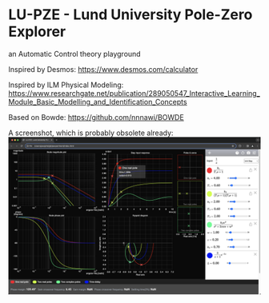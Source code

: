 # LU-PZE - Lund University Pole-Zero Explorer
an Automatic Control theory playground


Inspired by Desmos: https://www.desmos.com/calculator

Inspired by ILM Physical Modeling: https://www.researchgate.net/publication/289050547_Interactive_Learning_Module_Basic_Modelling_and_Identification_Concepts

Based on Bowde: https://github.com/nnnawi/BOWDE


A screenshot, which is probably obsolete already:
![](screenshot.png)
